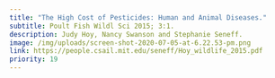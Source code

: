 ```yaml
---
title: "The High Cost of Pesticides: Human and Animal Diseases."
subtitle: Poult Fish Wildl Sci 2015; 3:1.
description: Judy Hoy, Nancy Swanson and Stephanie Seneff.
image: /img/uploads/screen-shot-2020-07-05-at-6.22.53-pm.png
link: https://people.csail.mit.edu/seneff/Hoy_wildlife_2015.pdf
priority: 19
---
```

